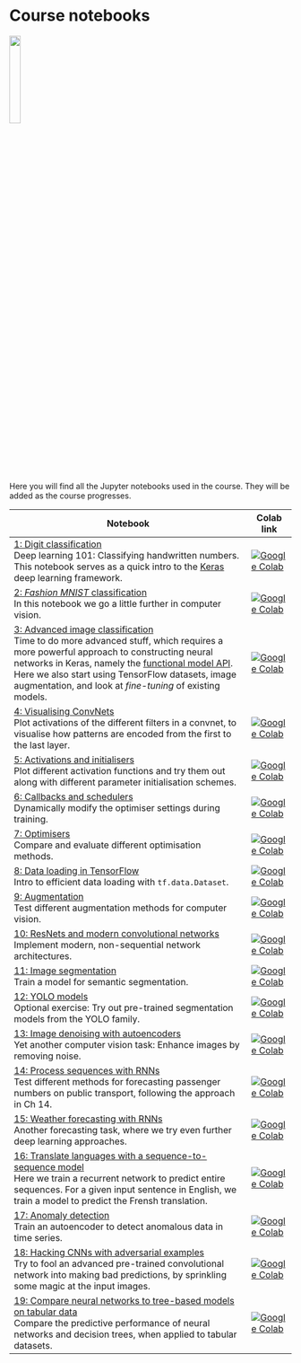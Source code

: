 # Course notebooks
<p><img width=20% src="assets/jupyter.png">
</p>

<p>
Here you will find all the Jupyter notebooks used in the course. 
They will be added as the course progresses.
</p>

| Notebook | Colab link |
| --- | --- | 
| [1: Digit classification](1_digit_classification.ipynb)<br>Deep learning 101: Classifying handwritten numbers. This notebook serves as a quick intro to the [Keras](keras.io) deep learning framework. | [![Google Colab](https://colab.research.google.com/assets/colab-badge.svg)](https://colab.research.google.com/github/HVL-ML/DAT255/blob/main/notebooks/1_digit_classification.ipynb) |
| [2: _Fashion MNIST_ classification](2_fashion_MNIST_classification.ipynb)<br>In this notebook we go a little further in computer vision. | [![Google Colab](https://colab.research.google.com/assets/colab-badge.svg)](https://colab.research.google.com/github/HVL-ML/DAT255/blob/main/notebooks/2_fashion_MNIST_classification.ipynb) |
| [3: Advanced image classification](3_advanced_image_classification.ipynb)<br> Time to do more advanced stuff, which requires a more powerful approach to constructing neural networks in Keras, namely the [functional model API](https://keras.io/guides/functional_api/). Here we also start using TensorFlow datasets, image augmentation, and look at _fine-tuning_ of existing models. | [![Google Colab](https://colab.research.google.com/assets/colab-badge.svg)](https://colab.research.google.com/github/HVL-ML/DAT255/blob/main/notebooks/3_advanced_image_classification.ipynb) |
| [4: Visualising ConvNets](4-convnet-visualisation.ipynb)<br> Plot activations of the different filters in a convnet, to visualise how patterns are encoded from the first to the last layer.  | [![Google Colab](https://colab.research.google.com/assets/colab-badge.svg)](https://colab.research.google.com/github/HVL-ML/DAT255/blob/main/notebooks/4-convnet-visualisation.ipynb) |
| [5: Activations and initialisers](5-activations-and-initialisers.ipynb)<br> Plot different activation functions and try them out along with different parameter initialisation schemes.  | [![Google Colab](https://colab.research.google.com/assets/colab-badge.svg)](https://colab.research.google.com/github/HVL-ML/DAT255/blob/main/notebooks/5-activations-and-initialisers.ipynb) |
| [6: Callbacks and schedulers](6-callbacks-and-schedulers.ipynb)<br> Dynamically modify the optimiser settings during training.  | [![Google Colab](https://colab.research.google.com/assets/colab-badge.svg)](https://colab.research.google.com/github/HVL-ML/DAT255/blob/main/notebooks/6-callbacks-and-schedulers.ipynb) |
| [7: Optimisers](7-optimisers.ipynb)<br> Compare and evaluate different optimisation methods.  | [![Google Colab](https://colab.research.google.com/assets/colab-badge.svg)](https://colab.research.google.com/github/HVL-ML/DAT255/blob/main/notebooks/7-optimisers.ipynb) |
| [8: Data loading in TensorFlow](8_dataloading.ipynb)<br> Intro to efficient data loading with `tf.data.Dataset`.  | [![Google Colab](https://colab.research.google.com/assets/colab-badge.svg)](https://colab.research.google.com/github/HVL-ML/DAT255/blob/main/notebooks/8_dataloading.ipynb) |
| [9: Augmentation](9_augmentation.ipynb)<br> Test different augmentation methods for computer vision.  | [![Google Colab](https://colab.research.google.com/assets/colab-badge.svg)](https://colab.research.google.com/github/HVL-ML/DAT255/blob/main/notebooks/9_augmentation.ipynb) |
| [10: ResNets and modern convolutional networks](10_resnets.ipynb)<br> Implement modern, non-sequential network architectures. | [![Google Colab](https://colab.research.google.com/assets/colab-badge.svg)](https://colab.research.google.com/github/HVL-ML/DAT255/blob/main/notebooks/10_resnets.ipynb) |
| [11: Image segmentation](11_image_segmentation.ipynb)<br> Train a model for semantic segmentation. | [![Google Colab](https://colab.research.google.com/assets/colab-badge.svg)](https://colab.research.google.com/github/HVL-ML/DAT255/blob/main/notebooks/11_image_segmentation.ipynb) |
| [12: YOLO models](12_yolo_.ipynb)<br> Optional exercise: Try out pre-trained segmentation models from the YOLO family.  | [![Google Colab](https://colab.research.google.com/assets/colab-badge.svg)](https://colab.research.google.com/github/HVL-ML/DAT255/blob/main/notebooks/12_yolo.ipynb) |
| [13: Image denoising with autoencoders](13_image_denoiser.ipynb)<br> Yet another computer vision task: Enhance images by removing noise.  | [![Google Colab](https://colab.research.google.com/assets/colab-badge.svg)](https://colab.research.google.com/github/HVL-ML/DAT255/blob/main/notebooks/13_image_denoiser.ipynb) |
| [14: Process sequences with RNNs](14_processing_sequences_with_rnns.ipynb)<br> Test different methods for forecasting passenger numbers on public transport, following the approach in Ch 14. | [![Google Colab](https://colab.research.google.com/assets/colab-badge.svg)](https://colab.research.google.com/github/HVL-ML/DAT255/blob/main/notebooks/14_processing_sequences_with_rnns.ipynb) |
| [15: Weather forecasting with RNNs](15_rnn_weather_forecasting.ipynb)<br> Another forecasting task, where we try even further deep learning approaches. | [![Google Colab](https://colab.research.google.com/assets/colab-badge.svg)](https://colab.research.google.com/github/HVL-ML/DAT255/blob/main/notebooks/15_rnn_weather_forecasting.ipynb) |
| [16: Translate languages with a sequence-to-sequence model](16_sequence_to_sequence_RNN.ipynb)<br> Here we train a recurrent network to predict entire sequences. For a given input sentence in English, we train a model to predict the Frensh translation. | [![Google Colab](https://colab.research.google.com/assets/colab-badge.svg)](https://colab.research.google.com/github/HVL-ML/DAT255/blob/main/notebooks/16_sequence_to_sequence_RNN.ipynb) |
| [17: Anomaly detection](17_anomaly_detection.ipynb)<br> Train an autoencoder to detect anomalous data in time series. | [![Google Colab](https://colab.research.google.com/assets/colab-badge.svg)](https://colab.research.google.com/github/HVL-ML/DAT255/blob/main/notebooks/17_anomaly_detection.ipynb) |
| [18: Hacking CNNs with adversarial examples](18_adversarial_examples.ipynb)<br> Try to fool an advanced pre-trained convolutional network into making bad predictions, by sprinkling some magic at the input images. | [![Google Colab](https://colab.research.google.com/assets/colab-badge.svg)](https://colab.research.google.com/github/HVL-ML/DAT255/blob/main/notebooks/18_adversarial_examples.ipynb) |
| [19: Compare neural networks to tree-based models on tabular data](19_simple_tabular_data.ipynb)<br> Compare the predictive performance of neural networks and decision trees, when applied to tabular datasets. | [![Google Colab](https://colab.research.google.com/assets/colab-badge.svg)](https://colab.research.google.com/github/HVL-ML/DAT255/blob/main/notebooks/19_simple_tabular_data.ipynb) |

